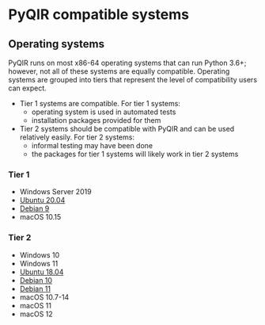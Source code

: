 # PyQIR compatible systems

## Operating systems

PyQIR runs on most x86-64 operating systems that can run Python 3.6+; however, not all of these systems are equally compatible. Operating systems are grouped into tiers that represent the level of compatibility users can expect.

* Tier 1 systems are compatible. For tier 1 systems:
  * operating system is used in automated tests
  * installation packages provided for them
* Tier 2 systems should be compatible with PyQIR and can be used relatively easily. For tier 2 systems:
  * informal testing may have been done
  * the packages for tier 1 systems will likely work in tier 2 systems

### Tier 1

- Windows Server 2019
- [Ubuntu 20.04](https://wiki.ubuntu.com/FocalFossa/ReleaseNotes)
- [Debian 9](https://www.debian.org/releases/stretch/)
- macOS 10.15

### Tier 2
- Windows 10
- Windows 11
- [Ubuntu 18.04](https://wiki.ubuntu.com/BionicBeaver/ReleaseNotes)
- [Debian 10](https://www.debian.org/releases/buster/)
- [Debian 11](https://www.debian.org/releases/bullseye/)
- macOS 10.7-14
- macOS 11
- macOS 12